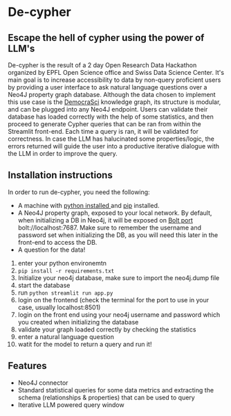 # De-cypher
## Escape the hell of cypher using the power of LLM's

De-cypher is the result of a 2 day Open Research Data Hackathon organized by EPFL Open Science office and Swiss Data Science Center. It's main goal is to increase accessibility to data by non-query proficient users by providing a user interface to ask natural language questions over a Neo4J property graph database.
Although the data chosen to implement this use case is the [DemocraSci](https://zenodo.org/records/13920293) knowledge graph, its structure is modular, and can be plugged into any Neo4J endpoint. Users can validate their database has loaded correctly with the help of some statistics, and then proceed to generate Cypher queries that can be ran from within the Streamlit front-end.
Each time a query is ran, it will be validated for correctness. In case the LLM has halucinated some properties/logic, the errors returned will guide the user into a productive iterative dialogue with the LLM in order to improve the query.

## Installation instructions

In order to run de-cypher, you need the following:
- A machine with [python installed ](https://realpython.com/installing-python/) and [pip](https://pypi.org/project/pip/) installed.
- A Neo4J property graph, exposed to your local network. By default, when initializing a DB in Neo4j, it will be exposed on [Bolt port](https://neo4j.com/docs/operations-manual/current/configuration/connectors/) bolt://localhost:7687. Make sure to remember the username and password set when initializing the DB, as you will need this later in the front-end to access the DB.
- A question for the data!

1. enter your python environemtn
2. `pip install -r requirements.txt`
3. Initialize your neo4j database, make sure to import the neo4j.dump file
4. start the database
5. run `python streamlit run app.py`
6. login on the frontend (check the terminal for the port to use in your case, usually localhost:8501)
7. login on the front end using your neo4j username and password which you created when initializing the database
8. validate your graph loaded correctly by checking the statistics
9. enter a natural language question
10. watit for the model to return a query and run it!

## Features
- Neo4J connector
- Standard statistical queries for some data metrics and extracting the schema (relationships & properties) that can be used to query
- Iterative LLM powered query window
